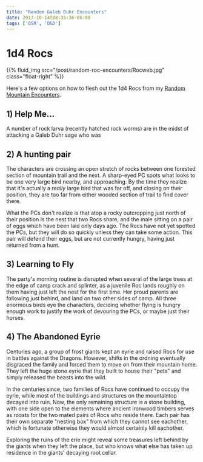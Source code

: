 ```yaml
---
title: "Random Galeb Duhr Encounters"
date: 2017-10-14T08:35:36-05:00
tags: ['OSR', 'D&D']
---
```


# 1d4 Rocs

{{% fluid_img src="/post/random-roc-encounters/Rocweb.jpg" class="float-right" %}}

Here's a few options on how to flesh out the 1d4 Rocs from my
[Random Mountain Encounters](random-mountain-encounters.html).

## 1) Help Me...

A number of rock larva (recently hatched rock worms) are in the midst of
attacking a Galeb Duhr sage who was 

## 2) A hunting pair

The characters are crossing an open stretch of rocks between one forested section
of mountain trail and the next. A sharp-eyed PC spots what looks to be one very
large bird nearby, and approaching. By the time they realize that it's actually
a *really* large bird that was far off, and closing on their position, they are
too far from either wooded section of trail to find cover there.

What the PCs don't realize is that atop a rocky outcropping just north of their
position is the nest that two Rocs share, and the male sitting on a pair of eggs
which have been laid only days ago. The Rocs have not yet spotted the PCs, but
they will do so quickly unless they can take some action. This pair will defend
their eggs, but are not currently hungry, having just returned from a hunt.

## 3) Learning to Fly

The party's morning routine is disrupted when several of the large trees at the
edge of camp crack and splinter, as a juvenile Roc lands roughly on them having
just left the nest for the first time. Her proud parents are following just
behind, and land on two other sides of camp. All three enormous birds eye the
characters, deciding whether flying is hungry enough work to justify the work
of devouring the PCs, or maybe just their horses.

## 4) The Abandoned Eyrie

Centuries ago, a group of frost giants kept an eyrie and raised Rocs for use in
battles against the Dragons. However, shifts in the ordning eventually
disgraced the family and forced them to move on from their mountain home. They
left the huge stone eyrie that they built to house their "pets" and simply
released the beasts into the wild.

In the centuries since, two families of Rocs have continued to occupy the
eyrie, while most of the buildings and structures on the mountaintop decayed
into ruin. Now, the only remaining structure is a stone building, with one
side open to the elements where ancient ironwood timbers serves as roosts for
the two mated pairs of Rocs who reside there. Each pair has their own separate
"nesting box" from which they cannot see eachother, which is fortunate
otherwise they would almost certainly kill eachother.

Exploring the ruins of the erie might reveal some treasures left behind by the
giants when they left the place, but who knows what else has taken up residence
in the giants' decaying root cellar.
